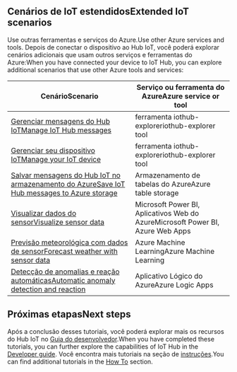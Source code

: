 ## <a name="extended-iot-scenarios"></a><span data-ttu-id="1d302-101">Cenários de IoT estendidos</span><span class="sxs-lookup"><span data-stu-id="1d302-101">Extended IoT scenarios</span></span>

<span data-ttu-id="1d302-102">Use outras ferramentas e serviços do Azure.</span><span class="sxs-lookup"><span data-stu-id="1d302-102">Use other Azure services and tools.</span></span> <span data-ttu-id="1d302-103">Depois de conectar o dispositivo ao Hub IoT, você poderá explorar cenários adicionais que usam outros serviços e ferramentas do Azure:</span><span class="sxs-lookup"><span data-stu-id="1d302-103">When you have connected your device to IoT Hub, you can explore additional scenarios that use other Azure tools and services:</span></span>

| <span data-ttu-id="1d302-104">Cenário</span><span class="sxs-lookup"><span data-stu-id="1d302-104">Scenario</span></span>                                                   | <span data-ttu-id="1d302-105">Serviço ou ferramenta do Azure</span><span class="sxs-lookup"><span data-stu-id="1d302-105">Azure service or tool</span></span>              |
|----------------------------------------------------------- |------------------------------------|
| <span data-ttu-id="1d302-106">[Gerenciar mensagens do Hub IoT][Mg_IoT_Hub_Msg]</span><span class="sxs-lookup"><span data-stu-id="1d302-106">[Manage IoT Hub messages][Mg_IoT_Hub_Msg]</span></span>                  | <span data-ttu-id="1d302-107">ferramenta iothub-explorer</span><span class="sxs-lookup"><span data-stu-id="1d302-107">iothub-explorer tool</span></span>               |
| <span data-ttu-id="1d302-108">[Gerenciar seu dispositivo IoT][Mg_IoT_Dv]</span><span class="sxs-lookup"><span data-stu-id="1d302-108">[Manage your IoT device][Mg_IoT_Dv]</span></span>                        | <span data-ttu-id="1d302-109">ferramenta iothub-explorer</span><span class="sxs-lookup"><span data-stu-id="1d302-109">iothub-explorer tool</span></span>               |
| <span data-ttu-id="1d302-110">[Salvar mensagens do Hub IoT no armazenamento do Azure][Sv_IoT_Msg_Stor]</span><span class="sxs-lookup"><span data-stu-id="1d302-110">[Save IoT Hub messages to Azure storage][Sv_IoT_Msg_Stor]</span></span>  | <span data-ttu-id="1d302-111">Armazenamento de tabelas do Azure</span><span class="sxs-lookup"><span data-stu-id="1d302-111">Azure table storage</span></span>                |
| <span data-ttu-id="1d302-112">[Visualizar dados do sensor][Vis_Data]</span><span class="sxs-lookup"><span data-stu-id="1d302-112">[Visualize sensor data][Vis_Data]</span></span>                          | <span data-ttu-id="1d302-113">Microsoft Power BI, Aplicativos Web do Azure</span><span class="sxs-lookup"><span data-stu-id="1d302-113">Microsoft Power BI, Azure Web Apps</span></span> |
| <span data-ttu-id="1d302-114">[Previsão meteorológica com dados de sensor][Weather_Forecast]</span><span class="sxs-lookup"><span data-stu-id="1d302-114">[Forecast weather with sensor data][Weather_Forecast]</span></span>      | <span data-ttu-id="1d302-115">Azure Machine Learning</span><span class="sxs-lookup"><span data-stu-id="1d302-115">Azure Machine Learning</span></span>             |
| <span data-ttu-id="1d302-116">[Detecção de anomalias e reação automáticas][Anomaly_Detect]</span><span class="sxs-lookup"><span data-stu-id="1d302-116">[Automatic anomaly detection and reaction][Anomaly_Detect]</span></span> | <span data-ttu-id="1d302-117">Aplicativo Lógico do Azure</span><span class="sxs-lookup"><span data-stu-id="1d302-117">Azure Logic Apps</span></span>                   |

## <a name="next-steps"></a><span data-ttu-id="1d302-118">Próximas etapas</span><span class="sxs-lookup"><span data-stu-id="1d302-118">Next steps</span></span>

<span data-ttu-id="1d302-119">Após a conclusão desses tutoriais, você poderá explorar mais os recursos do Hub IoT no [Guia do desenvolvedor][lnk-dev-guide].</span><span class="sxs-lookup"><span data-stu-id="1d302-119">When you have completed these tutorials, you can further explore the capabilities of IoT Hub in the [Developer guide][lnk-dev-guide].</span></span> <span data-ttu-id="1d302-120">Você encontra mais tutoriais na seção de [instruções][lnk-how-to].</span><span class="sxs-lookup"><span data-stu-id="1d302-120">You can find additional tutorials in the [How To][lnk-how-to] section.</span></span>


[Mg_IoT_Hub_Msg]: ../articles/iot-hub/iot-hub-explorer-cloud-device-messaging.md
[Mg_IoT_Dv]: ../articles/iot-hub/iot-hub-device-management-iothub-explorer.md
[Sv_IoT_Msg_Stor]: ../articles/iot-hub/iot-hub-store-data-in-azure-table-storage.md
[Vis_Data]: ../articles/iot-hub/iot-hub-live-data-visualization-in-power-bi.md
[Weather_Forecast]: ../articles/iot-hub/iot-hub-weather-forecast-machine-learning.md
[Anomaly_Detect]: ../articles/iot-hub/iot-hub-monitoring-notifications-with-azure-logic-apps.md
[lnk-dev-guide]: ../articles/iot-hub/iot-hub-devguide.md
[lnk-how-to]: ../articles/iot-hub/iot-hub-how-to.md